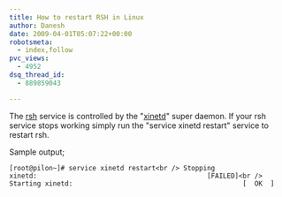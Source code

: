 ```yaml
---
title: How to restart RSH in Linux
author: Danesh
date: 2009-04-01T05:07:22+00:00
robotsmeta:
  - index,follow
pvc_views:
  - 4952
dsq_thread_id:
  - 889859043

---
```

The [rsh][1] service is controlled by the "[xinetd][2]" super daemon. If your rsh service stops working simply run the "service xinetd restart" service to restart rsh.

Sample output;

`[root@pilon~]# service xinetd restart<br />
Stopping xinetd:                                           [FAILED]<br />
Starting xinetd:                                           [  OK  ]`

 [1]: http://en.wikipedia.org/wiki/Remote_Shell
 [2]: http://en.wikipedia.org/wiki/Xinetd